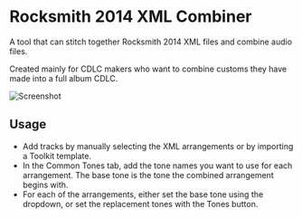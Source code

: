# Rocksmith 2014 XML Combiner

A tool that can stitch together Rocksmith 2014 XML files and combine audio files.

Created mainly for CDLC makers who want to combine customs they have made into a full album CDLC.

![Screenshot](https://i.imgur.com/0SFlfrn.png)

## Usage

* Add tracks by manually selecting the XML arrangements or by importing a Toolkit template.
* In the Common Tones tab, add the tone names you want to use for each arrangement. The base tone is the tone the combined arrangement begins with.
* For each of the arrangements, either set the base tone using the dropdown, or set the replacement tones with the Tones button.
